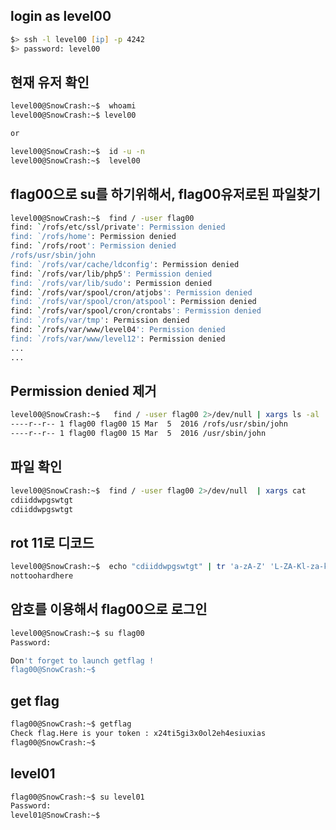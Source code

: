 ## login as level00

```zsh
$> ssh -l level00 [ip] -p 4242
$> password: level00
```

## 현재 유저 확인

```zsh
level00@SnowCrash:~$  whoami
level00@SnowCrash:~$ level00

or

level00@SnowCrash:~$  id -u -n
level00@SnowCrash:~$  level00
```

## flag00으로 su를 하기위해서, flag00유저로된 파일찾기

```zsh
level00@SnowCrash:~$  find / -user flag00
find: `/rofs/etc/ssl/private': Permission denied
find: `/rofs/home': Permission denied
find: `/rofs/root': Permission denied
/rofs/usr/sbin/john
find: `/rofs/var/cache/ldconfig': Permission denied
find: `/rofs/var/lib/php5': Permission denied
find: `/rofs/var/lib/sudo': Permission denied
find: `/rofs/var/spool/cron/atjobs': Permission denied
find: `/rofs/var/spool/cron/atspool': Permission denied
find: `/rofs/var/spool/cron/crontabs': Permission denied
find: `/rofs/var/tmp': Permission denied
find: `/rofs/var/www/level04': Permission denied
find: `/rofs/var/www/level12': Permission denied
...
...
```

## Permission denied 제거

```zsh
level00@SnowCrash:~$   find / -user flag00 2>/dev/null | xargs ls -al
----r--r-- 1 flag00 flag00 15 Mar  5  2016 /rofs/usr/sbin/john
----r--r-- 1 flag00 flag00 15 Mar  5  2016 /usr/sbin/john
```

## 파일 확인

```zsh
level00@SnowCrash:~$  find / -user flag00 2>/dev/null  | xargs cat
cdiiddwpgswtgt
cdiiddwpgswtgt
```

## rot 11로 디코드

```zsh
level00@SnowCrash:~$  echo "cdiiddwpgswtgt" | tr 'a-zA-Z' 'L-ZA-Kl-za-k'
nottoohardhere
```

## 암호를 이용해서 flag00으로 로그인

```zsh
level00@SnowCrash:~$ su flag00
Password:

Don't forget to launch getflag !
flag00@SnowCrash:~$

```

## get flag

```zsh
flag00@SnowCrash:~$ getflag
Check flag.Here is your token : x24ti5gi3x0ol2eh4esiuxias
flag00@SnowCrash:~$
```

## level01

```zsh
flag00@SnowCrash:~$ su level01
Password:
level01@SnowCrash:~$
```
